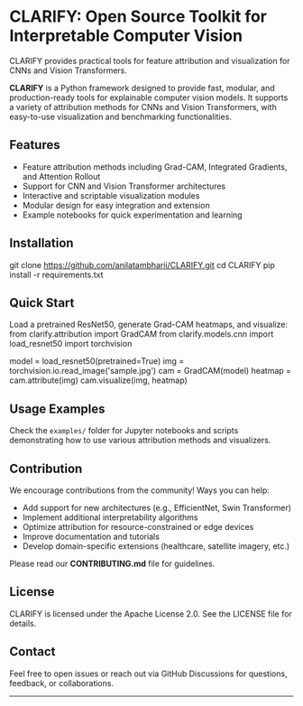 # CLARIFY: Open Source Toolkit for Interpretable Computer Vision
CLARIFY provides practical tools for feature attribution and visualization for CNNs and Vision Transformers.

**CLARIFY** is a Python framework designed to provide fast, modular, and production-ready tools for explainable computer vision models. It supports a variety of attribution methods for CNNs and Vision Transformers, with easy-to-use visualization and benchmarking functionalities.

## Features

- Feature attribution methods including Grad-CAM, Integrated Gradients, and Attention Rollout  
- Support for CNN and Vision Transformer architectures  
- Interactive and scriptable visualization modules  
- Modular design for easy integration and extension  
- Example notebooks for quick experimentation and learning  

## Installation

git clone https://github.com/anilatambharii/CLARIFY.git
cd CLARIFY
pip install -r requirements.txt

## Quick Start
Load a pretrained ResNet50, generate Grad-CAM heatmaps, and visualize:
from clarify.attribution import GradCAM
from clarify.models.cnn import load_resnet50
import torchvision

model = load_resnet50(pretrained=True)
img = torchvision.io.read_image('sample.jpg')
cam = GradCAM(model)
heatmap = cam.attribute(img)
cam.visualize(img, heatmap)

## Usage Examples

Check the `examples/` folder for Jupyter notebooks and scripts demonstrating how to use various attribution methods and visualizers.

## Contribution

We encourage contributions from the community! Ways you can help:  
- Add support for new architectures (e.g., EfficientNet, Swin Transformer)  
- Implement additional interpretability algorithms  
- Optimize attribution for resource-constrained or edge devices  
- Improve documentation and tutorials  
- Develop domain-specific extensions (healthcare, satellite imagery, etc.)  

Please read our **CONTRIBUTING.md** file for guidelines.
## License

CLARIFY is licensed under the Apache License 2.0. See the LICENSE file for details.

## Contact

Feel free to open issues or reach out via GitHub Discussions for questions, feedback, or collaborations.

---
